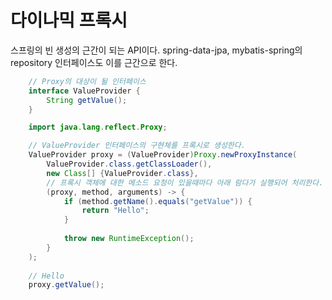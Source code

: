 # 다이나믹 프록시

스프링의 빈 생성의 근간이 되는 API이다.
spring-data-jpa, mybatis-spring의 repository 인터페이스도 이를 근간으로 한다.

```java
    // Proxy의 대상이 될 인터페이스
    interface ValueProvider {
        String getValue();
    }
```

```java
    import java.lang.reflect.Proxy;

    // ValueProvider 인터페이스의 구현체를 프록시로 생성한다.
    ValueProvider proxy = (ValueProvider)Proxy.newProxyInstance(
        ValueProvider.class.getClassLoader(), 
        new Class[] {ValueProvider.class},
        // 프록시 객체에 대한 메소드 요청이 있을때마다 아래 람다가 실행되어 처리한다. 
        (proxy, method, arguments) -> {
            if (method.getName().equals("getValue")) {
                return "Hello";
            }
            
            throw new RuntimeException();
        }
    );
    
    // Hello
    proxy.getValue(); 
```